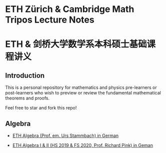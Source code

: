 # ETH Zürich & Cambridge Math Tripos Lecture Notes

# ETH & 剑桥大学数学系本科硕士基础课程讲义



## Introduction

This is a personal repository for mathematics and physics pre-learners or post-learners who wish to preview or review the fundamental mathematical theorems and proofs.

Feel free to star and fork this repo!



## Algebra

* [ETH Algebra (Prof. em. Urs Stammbach) in German](/Algebra/ETH_Algebra.pdf)

* [ETH Algebra I & II (HS 2019  & FS 2020, Prof. Richard Pink) in Geman](/Algebra/ETH_Algebra_I_II_Summary.pdf)